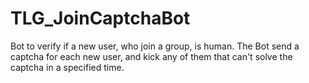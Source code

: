 # TLG_JoinCaptchaBot
Bot to verify if a new user, who join a group, is human. The Bot send a captcha for each new user, and kick any of them that can't solve the captcha in a specified time.
